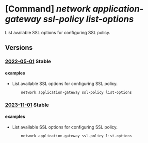 # [Command] _network application-gateway ssl-policy list-options_

List available SSL options for configuring SSL policy.

## Versions

### [2022-05-01](/Resources/mgmt-plane/L3N1YnNjcmlwdGlvbnMve30vcHJvdmlkZXJzL21pY3Jvc29mdC5uZXR3b3JrL2FwcGxpY2F0aW9uZ2F0ZXdheWF2YWlsYWJsZXNzbG9wdGlvbnMvZGVmYXVsdA==/2022-05-01.xml) **Stable**

<!-- mgmt-plane /subscriptions/{}/providers/microsoft.network/applicationgatewayavailablessloptions/default 2022-05-01 -->

#### examples

- List available SSL options for configuring SSL policy.
    ```bash
        network application-gateway ssl-policy list-options
    ```

### [2023-11-01](/Resources/mgmt-plane/L3N1YnNjcmlwdGlvbnMve30vcHJvdmlkZXJzL21pY3Jvc29mdC5uZXR3b3JrL2FwcGxpY2F0aW9uZ2F0ZXdheWF2YWlsYWJsZXNzbG9wdGlvbnMvZGVmYXVsdA==/2023-11-01.xml) **Stable**

<!-- mgmt-plane /subscriptions/{}/providers/microsoft.network/applicationgatewayavailablessloptions/default 2023-11-01 -->

#### examples

- List available SSL options for configuring SSL policy.
    ```bash
        network application-gateway ssl-policy list-options
    ```
